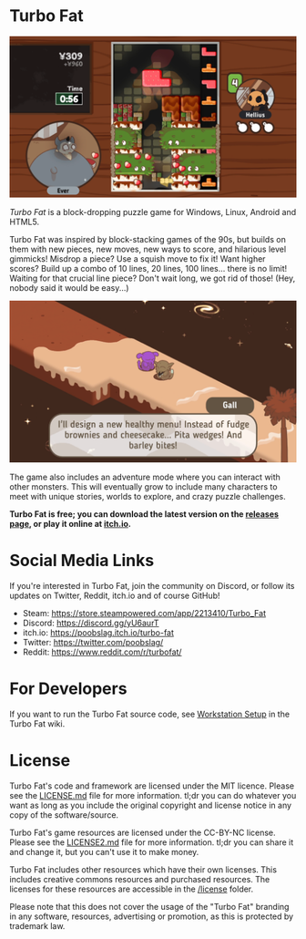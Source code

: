 # Turbo Fat

![Game screenshot showing blocks of food in a playfield, while a chubby monster sits at a table.](img/screenshot-puzzle.png)

*Turbo Fat* is a block-dropping puzzle game for Windows, Linux, Android and HTML5.

Turbo Fat was inspired by block-stacking games of the 90s, but builds on them with new pieces, new moves, new ways to score, and hilarious level gimmicks! Misdrop a piece? Use a squish move to fix it! Want higher scores? Build up a combo of 10 lines, 20 lines, 100 lines... there is no limit! Waiting for that crucial line piece? Don't wait long, we got rid of those! (Hey, nobody said it would be easy...)

![Game screenshot monsters talking outdoors, surrounded by some boxy terrain.](img/screenshot-overworld.png)

The game also includes an adventure mode where you can interact with other monsters. This will eventually grow to include many characters to meet with unique stories, worlds to explore, and crazy puzzle challenges.

**Turbo Fat is free; you can download the latest version on the [releases page](https://github.com/Poobslag/turbofat/releases), or play it online at [itch.io](https://poobslag.itch.io/turbo-fat).**

# Social Media Links

If you're interested in Turbo Fat, join the community on Discord, or follow its updates on Twitter, Reddit, itch.io and of course GitHub!

- Steam: https://store.steampowered.com/app/2213410/Turbo_Fat
- Discord: https://discord.gg/yU6aurT
- itch.io: https://poobslag.itch.io/turbo-fat
- Twitter: https://twitter.com/poobslag/
- Reddit: https://www.reddit.com/r/turbofat/

# For Developers

If you want to run the Turbo Fat source code, see [Workstation Setup](https://github.com/Poobslag/turbofat/wiki/workstation-setup) in the Turbo Fat wiki.

# License

Turbo Fat's code and framework are licensed under the MIT licence. Please see the [LICENSE.md](LICENSE.md) file for more information. tl;dr you can do whatever you want as long as you include the original copyright and license notice in any copy of the software/source.

Turbo Fat's game resources are licensed under the CC-BY-NC license. Please see the [LICENSE2.md](LICENSE2.md) file for more information. tl;dr you can share it and change it, but you can't use it to make money.

Turbo Fat includes other resources which have their own licenses. This includes creative commons resources and purchased resources. The licenses for these resources are accessible in the [/license](/license) folder.

Please note that this does not cover the usage of the "Turbo Fat" branding in any software, resources, advertising or promotion, as this is protected by trademark law.
